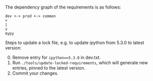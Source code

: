 The dependency graph of the requirements is as follows:

```
dev +-> prod +-> common
+
|
v
mypy
```

Steps to update a lock file, e.g. to update ipython from 5.3.0 to latest version:

0. Remove entry for `ipython==5.3.0` in dev.txt.
1. Run `./tools/update-locked-requirements`, which will generate new entries, pinned to the latest version.
2. Commit your changes.
